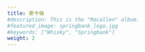 ```yaml
---
title: 麥卡倫
#description: This is the "Macallen" album.
#featured_image: springbank_logo.jpg
#keywords: ["Whisky", "Springbank"]
weight: 2
---
```

